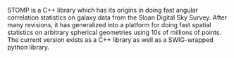 STOMP is a C++ library which has its origins in doing fast angular correlation statistics on galaxy data from the Sloan Digital Sky Survey.  After many revisions, it has generalized into a platform for doing fast spatial statistics on arbitrary spherical geometries using 10s of millions of points.  The current version exists as a C++ library as well as a SWIG-wrapped python library.